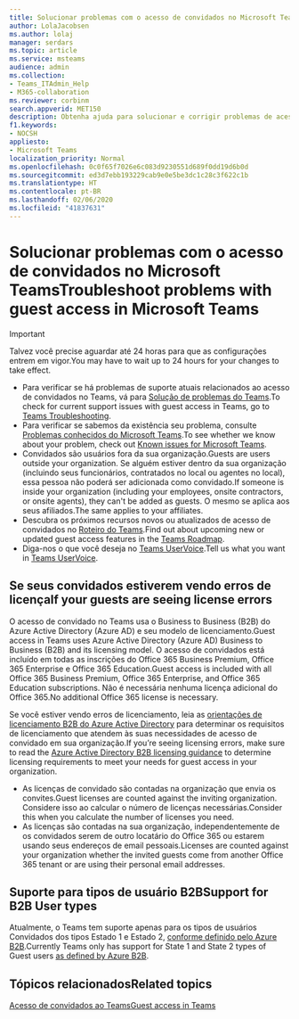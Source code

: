 ```yaml
---
title: Solucionar problemas com o acesso de convidados no Microsoft Teams
author: LolaJacobsen
ms.author: lolaj
manager: serdars
ms.topic: article
ms.service: msteams
audience: admin
ms.collection:
- Teams_ITAdmin_Help
- M365-collaboration
ms.reviewer: corbinm
search.appverid: MET150
description: Obtenha ajuda para solucionar e corrigir problemas de acesso de convidados no Microsoft Teams.
f1.keywords:
- NOCSH
appliesto:
- Microsoft Teams
localization_priority: Normal
ms.openlocfilehash: 0c0f65f7026e6c083d9230551d689f0dd19d6b0d
ms.sourcegitcommit: ed3d7ebb193229cab9e0e5be3dc1c28c3f622c1b
ms.translationtype: HT
ms.contentlocale: pt-BR
ms.lasthandoff: 02/06/2020
ms.locfileid: "41837631"
---
```

<a name="troubleshoot-problems-with-guest-access-in-microsoft-teams"></a><span data-ttu-id="17013-103">Solucionar problemas com o acesso de convidados no Microsoft Teams</span><span class="sxs-lookup"><span data-stu-id="17013-103">Troubleshoot problems with guest access in Microsoft Teams</span></span>
======================================================

> [!IMPORTANT]
> <span data-ttu-id="17013-104">Talvez você precise aguardar até 24 horas para que as configurações entrem em vigor.</span><span class="sxs-lookup"><span data-stu-id="17013-104">You may have to wait up to 24 hours for your changes to take effect.</span></span> 


- <span data-ttu-id="17013-105">Para verificar se há problemas de suporte atuais relacionados ao acesso de convidados no Teams, vá para [Solução de problemas do Teams](https://docs.microsoft.com/MicrosoftTeams/troubleshoot/).</span><span class="sxs-lookup"><span data-stu-id="17013-105">To check for current support issues with guest access in Teams, go to [Teams Troubleshooting](https://docs.microsoft.com/MicrosoftTeams/troubleshoot/).</span></span>
- <span data-ttu-id="17013-106">Para verificar se sabemos da existência seu problema, consulte [Problemas conhecidos do Microsoft Teams](Known-issues.md).</span><span class="sxs-lookup"><span data-stu-id="17013-106">To see whether we know about your problem, check out [Known issues for Microsoft Teams](Known-issues.md).</span></span>
- <span data-ttu-id="17013-107">Convidados são usuários fora da sua organização.</span><span class="sxs-lookup"><span data-stu-id="17013-107">Guests are users outside your organization.</span></span> <span data-ttu-id="17013-108">Se alguém estiver dentro da sua organização (incluindo seus funcionários, contratados no local ou agentes no local), essa pessoa não poderá ser adicionada como convidado.</span><span class="sxs-lookup"><span data-stu-id="17013-108">If someone is inside your organization (including your employees, onsite contractors, or onsite agents), they can't be added as guests.</span></span> <span data-ttu-id="17013-109">O mesmo se aplica aos seus afiliados.</span><span class="sxs-lookup"><span data-stu-id="17013-109">The same applies to your affiliates.</span></span>
- <span data-ttu-id="17013-110">Descubra os próximos recursos novos ou atualizados de acesso de convidados no [Roteiro do Teams](https://aka.ms/teamsroadmap).</span><span class="sxs-lookup"><span data-stu-id="17013-110">Find out about upcoming new or updated guest access features in the [Teams Roadmap](https://aka.ms/teamsroadmap).</span></span>
- <span data-ttu-id="17013-111">Diga-nos o que você deseja no [Teams UserVoice](https://aka.ms/TeamsUserVoice).</span><span class="sxs-lookup"><span data-stu-id="17013-111">Tell us what you want in [Teams UserVoice](https://aka.ms/TeamsUserVoice).</span></span>

## <a name="if-your-guests-are-seeing-license-errors"></a><span data-ttu-id="17013-112">Se seus convidados estiverem vendo erros de licença</span><span class="sxs-lookup"><span data-stu-id="17013-112">If your guests are seeing license errors</span></span>

<span data-ttu-id="17013-113">O acesso de convidado no Teams usa o Business to Business (B2B) do Azure Active Directory (Azure AD) e seu modelo de licenciamento.</span><span class="sxs-lookup"><span data-stu-id="17013-113">Guest access in Teams uses Azure Active Directory (Azure AD) Business to Business (B2B) and its licensing model.</span></span> <span data-ttu-id="17013-114">O acesso de convidados está incluído em todas as inscrições do Office 365 Business Premium, Office 365 Enterprise e Office 365 Education.</span><span class="sxs-lookup"><span data-stu-id="17013-114">Guest access is included with all Office 365 Business Premium, Office 365 Enterprise, and Office 365 Education subscriptions.</span></span> <span data-ttu-id="17013-115">Não é necessária nenhuma licença adicional do Office 365.</span><span class="sxs-lookup"><span data-stu-id="17013-115">No additional Office 365 license is necessary.</span></span>

<span data-ttu-id="17013-116">Se você estiver vendo erros de licenciamento, leia as [orientações de licenciamento B2B do Azure Active Directory](https://docs.microsoft.com/azure/active-directory/b2b/licensing-guidance) para determinar os requisitos de licenciamento que atendem às suas necessidades de acesso de convidado em sua organização.</span><span class="sxs-lookup"><span data-stu-id="17013-116">If you’re seeing licensing errors, make sure to read the [Azure Active Directory B2B licensing guidance](https://docs.microsoft.com/azure/active-directory/b2b/licensing-guidance) to determine licensing requirements to meet your needs for guest access in your organization.</span></span>


- <span data-ttu-id="17013-117">As licenças de convidado são contadas na organização que envia os convites.</span><span class="sxs-lookup"><span data-stu-id="17013-117">Guest licenses are counted against the inviting organization.</span></span> <span data-ttu-id="17013-118">Considere isso ao calcular o número de licenças necessárias.</span><span class="sxs-lookup"><span data-stu-id="17013-118">Consider this when you calculate the number of licenses you need.</span></span>
- <span data-ttu-id="17013-119">As licenças são contadas na sua organização, independentemente de os convidados serem de outro locatário do Office 365 ou estarem usando seus endereços de email pessoais.</span><span class="sxs-lookup"><span data-stu-id="17013-119">Licenses are counted against your organization whether the invited guests come from another Office 365 tenant or are using their personal email addresses.</span></span>

## <a name="support-for-b2b-user-types"></a><span data-ttu-id="17013-120">Suporte para tipos de usuário B2B</span><span class="sxs-lookup"><span data-stu-id="17013-120">Support for B2B User types</span></span>
<span data-ttu-id="17013-121">Atualmente, o Teams tem suporte apenas para os tipos de usuários Convidados dos tipos Estado 1 e Estado 2, [conforme definido pelo Azure B2B](https://docs.microsoft.com/azure/active-directory/b2b/user-properties).</span><span class="sxs-lookup"><span data-stu-id="17013-121">Currently Teams only has support for State 1 and State 2 types of Guest users [as defined by Azure B2B](https://docs.microsoft.com/azure/active-directory/b2b/user-properties).</span></span>

## <a name="related-topics"></a><span data-ttu-id="17013-122">Tópicos relacionados</span><span class="sxs-lookup"><span data-stu-id="17013-122">Related topics</span></span>

[<span data-ttu-id="17013-123">Acesso de convidados ao Teams</span><span class="sxs-lookup"><span data-stu-id="17013-123">Guest access in Teams</span></span>](guest-access.md)


